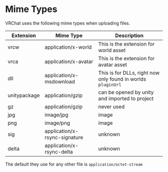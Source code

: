 # Mime Types

VRChat uses the following mime types when uploading files. 

Extension | Mime Type | Description
----------|-----------|-------------
vrcw | application/x-world | This is the extension for world asset
vrca | application/x-avatar | This is the extension for avatar asset
dll | application/x-msdownload | This is for DLLs, right now only found in worlds `pluginUrl`
unitypackage | application/gzip | can be opened by unity and imported to project
gz | application/gzip | never used
jpg | image/jpg | image
png | image/png | image
sig | application/x-rsync-signature | unknown
delta | application/x-rsync-delta | unknown

The default they use for any other file is `application/octet-stream`